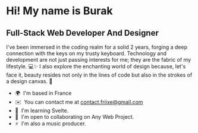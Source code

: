 Hi! My name is Burak
===================================================================================================================================

Full-Stack Web Developer And Designer
-------------------------------------

I've been immersed in the coding realm for a solid 2 years, forging a deep connection with the keys on my trusty keyboard. Technology and development are not just passing interests for me; they are the fabric of my lifestyle. 💻✨ I also explore the enchanting world of design because, let's face it, beauty resides not only in the lines of code but also in the strokes of a design canvas. 🎨

* 🌍  I'm based in France
* ✉️  You can contact me at [contact.friixe@gmail.com](mailto:contact.friixe@gmail.com)
* 🧠  I'm learning Svelte.
* 🤝  I'm open to collaborating on Any Web Project.
* ⚡  I'm also a music producer.
